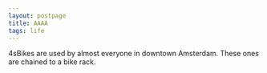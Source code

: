 ```yaml
---
layout: postpage
title: AAAA
tags: life
---
```

4sBikes are used by almost everyone in downtown Amsterdam. These ones are chained to a bike rack.